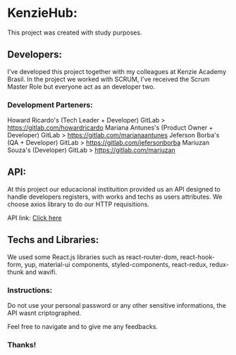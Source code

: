 # KenzieHub: 

This project was created with study purposes.

## Developers:

I've developed this project together with my colleagues at Kenzie Academy Brasil.
In the project we worked with SCRUM, I've received the Scrum Master Role but everyone act as an developer two.

### Development Parteners:

Howard Ricardo's (Tech Leader + Developer) GitLab > https://gitlab.com/howardricardo
Mariana Antunes's (Product Owner + Developer) GitLab > https://gitlab.com/marianaantunes
Jeferson Borba's (QA + Developer) GitLab > https://gitlab.com/jefersonborba
Mariuzan Souza's (Developer) GitLab > https://gitlab.com/mariuzan

## API:

At this project our educacional instituition provided us an API designed to handle developers registers, with works and techs as users attributes.
We choose axios library to do our HTTP requisitions.

API link: [Click here](https://gitlab.com/ka-br-jul-2020/kenziehub-api)

## Techs and Libraries:

We used some React.js libraries such as react-router-dom, react-hook-form, yup, material-ui components, styled-components, react-redux, redux-thunk and wavifi.

### Instructions:
Do not use your personal password or any other sensitive informations, the API wasnt criptographed.

Feel free to navigate and to give me any feedbacks.

 ### Thanks!
